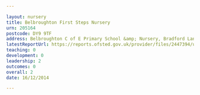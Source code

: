```yaml
---

layout: nursery
title: Belbroughton First Steps Nursery
urn: 205164
postcode: DY9 9TF
address: Belbroughton C of E Primary School &amp; Nursery, Bradford Lane, Belbroughton, STOURBRIDGE, West Midlands, DY9 9TF
latestReportUrl: https://reports.ofsted.gov.uk/provider/files/2447394/urn/205164.pdf
teaching: 0
development: 0
leadership: 2
outcomes: 0
overall: 2
date: 16/12/2014

---
```

